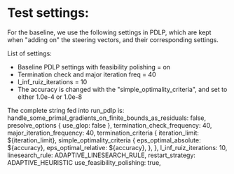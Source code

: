 # Test settings:
For the baseline, we use the following settings in PDLP, which are kept when "adding on" the steering vectors, and their corresponding settings.

List of settings: 
- Baseline PDLP settings with feasibility polishing = on
- Termination check and major iteration freq = 40
- l_inf_ruiz_iterations = 10
- The accuracy is changed with the "simple_optimality_criteria", and set to either 1.0e-4 or 1.0e-8  

The complete string fed into run_pdlp is: 
    handle_some_primal_gradients_on_finite_bounds_as_residuals: false,
    presolve_options {
        use_glop: false
    },
    termination_check_frequency: 40,
    major_iteration_frequency: 40,
    termination_criteria {
        iteration_limit: ${iteration_limit},
        simple_optimality_criteria {
            eps_optimal_absolute: ${accuracy},
            eps_optimal_relative: ${accuracy},
        },
    },
    l_inf_ruiz_iterations: 10,
    linesearch_rule: ADAPTIVE_LINESEARCH_RULE,
    restart_strategy: ADAPTIVE_HEURISTIC
    use_feasibility_polishing: true,
